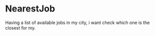 # NearestJob
Having a list of available jobs in my city, i want check which one is the closest for my.   
